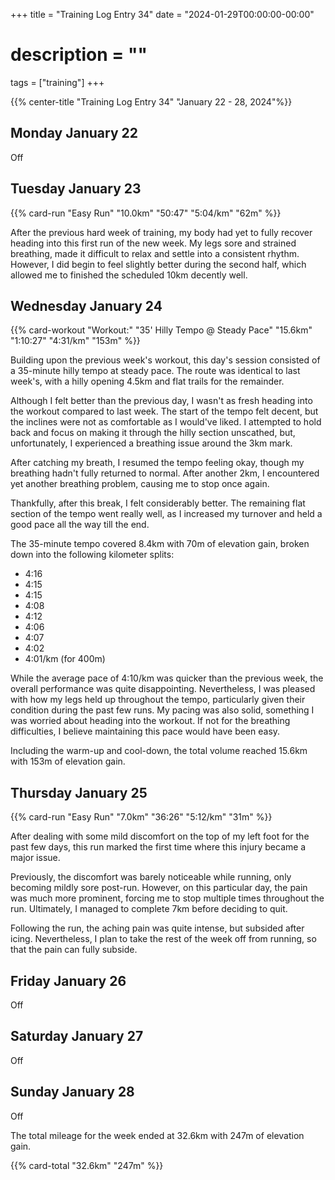 +++
title = "Training Log Entry 34"
date = "2024-01-29T00:00:00-00:00"
# description = ""
tags = ["training"]
+++

{{% center-title "Training Log Entry 34" "January 22 - 28, 2024"%}}

## Monday January 22

Off

## Tuesday January 23

{{% card-run "Easy Run" "10.0km" "50:47" "5:04/km" "62m" %}}

After the previous hard week of training, my body had yet to fully recover heading into this first run of the new week.
My legs sore and strained breathing, made it difficult to relax and settle into a consistent rhythm.
However, I did begin to feel slightly better during the second half, which allowed me to finished the scheduled 10km decently well. 


## Wednesday January 24

{{% card-workout "Workout:" "35' Hilly Tempo @ Steady Pace" "15.6km" "1:10:27" "4:31/km" "153m" %}}

Building upon the previous week's workout, this day's session consisted of a 35-minute hilly tempo at steady pace.
The route was identical to last week's, with a hilly opening 4.5km and flat trails for the remainder.

Although I felt better than the previous day, I wasn't as fresh heading into the workout compared to last week.
The start of the tempo felt decent, but the inclines were not as comfortable as I would've liked.
I attempted to hold back and focus on making it through the hilly section unscathed, but, unfortunately, I experienced a breathing issue around the 3km mark.

After catching my breath, I resumed the tempo feeling okay, though my breathing hadn't fully returned to normal.
After another 2km, I encountered yet another breathing problem, causing me to stop once again.

Thankfully, after this break, I felt considerably better.
The remaining flat section of the tempo went really well, as I increased my turnover and held a good pace all the way till the end.

The 35-minute tempo covered 8.4km with 70m of elevation gain, broken down into the following kilometer splits:

- 4:16
- 4:15
- 4:15
- 4:08
- 4:12
- 4:06
- 4:07
- 4:02
- 4:01/km (for 400m)

While the average pace of 4:10/km was quicker than the previous week, the overall performance was quite disappointing.
Nevertheless, I was pleased with how my legs held up throughout the tempo, particularly given their condition during the past few runs.
My pacing was also solid, something I was worried about heading into the workout.
If not for the breathing difficulties, I believe maintaining this pace would have been easy.

Including the warm-up and cool-down, the total volume reached 15.6km with 153m of elevation gain.


## Thursday January 25

{{% card-run "Easy Run" "7.0km" "36:26" "5:12/km" "31m" %}}

After dealing with some mild discomfort on the top of my left foot for the past few days, this run marked the first time where this injury became a major issue.

Previously, the discomfort was barely noticeable while running, only becoming mildly sore post-run.
However, on this particular day, the pain was much more prominent, forcing me to stop multiple times throughout the run.
Ultimately, I managed to complete 7km before deciding to quit.

Following the run, the aching pain was quite intense, but subsided after icing.
Nevertheless, I plan to take the rest of the week off from running, so that the pain can fully subside.


## Friday January 26

Off


## Saturday January 27

Off


## Sunday January 28

Off

The total mileage for the week ended at 32.6km with 247m of elevation gain.

{{% card-total "32.6km" "247m" %}}
